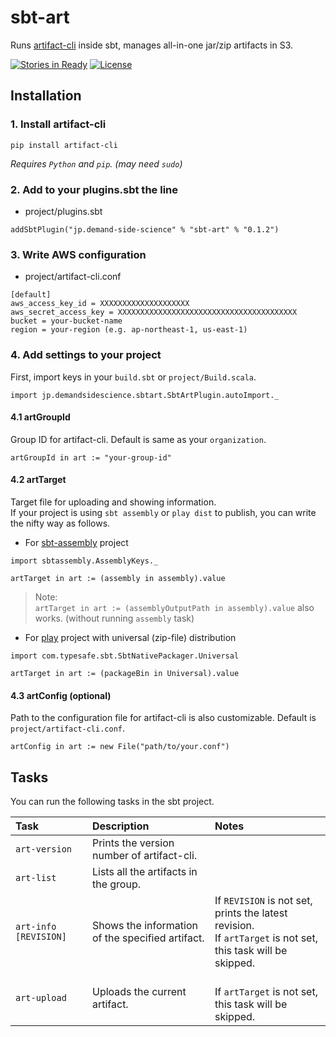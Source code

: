 
# sbt-art

Runs [artifact-cli](https://github.com/mogproject/artifact-cli) inside sbt, manages all-in-one jar/zip artifacts in S3.

[![Stories in Ready](https://badge.waffle.io/demand-side-science/sbt-art.png?label=ready&title=Ready)](https://waffle.io/demand-side-science/sbt-art)
[![License](https://img.shields.io/badge/license-Apache2-blue.svg)](http://choosealicense.com/licenses/apache-2.0/)


## Installation

### 1. Install artifact-cli

```
pip install artifact-cli
```

*Requires ```Python``` and ```pip```. (may need ```sudo```)*

### 2. Add to your plugins.sbt the line

- project/plugins.sbt

```
addSbtPlugin("jp.demand-side-science" % "sbt-art" % "0.1.2")
```

### 3. Write AWS configuration

- project/artifact-cli.conf

```
[default]
aws_access_key_id = XXXXXXXXXXXXXXXXXXXX
aws_secret_access_key = XXXXXXXXXXXXXXXXXXXXXXXXXXXXXXXXXXXXXXXX
bucket = your-bucket-name
region = your-region (e.g. ap-northeast-1, us-east-1)
```

### 4. Add settings to your project

First, import keys in your ```build.sbt``` or ```project/Build.scala```.

```
import jp.demandsidescience.sbtart.SbtArtPlugin.autoImport._
```

#### 4.1 artGroupId

Group ID for artifact-cli. Default is same as your ```organization```.

```
artGroupId in art := "your-group-id"
```

#### 4.2 artTarget

Target file for uploading and showing information.  
If your project is using ```sbt assembly``` or ```play dist``` to publish, you can write the nifty way as follows.

- For [sbt-assembly](https://github.com/sbt/sbt-assembly) project

```
import sbtassembly.AssemblyKeys._

artTarget in art := (assembly in assembly).value
```

> Note:  
> ```artTarget in art := (assemblyOutputPath in assembly).value``` also works.  (without running ```assembly``` task)

- For [play](https://www.playframework.com/) project with universal (zip-file) distribution

```
import com.typesafe.sbt.SbtNativePackager.Universal

artTarget in art := (packageBin in Universal).value
```

#### 4.3 artConfig (optional)

Path to the configuration file for artifact-cli is also customizable. Default is ```project/artifact-cli.conf```.

```
artConfig in art := new File("path/to/your.conf")
```

## Tasks

You can run the following tasks in the sbt project.

| Task | Description | Notes |
|:-----------|:------------|:------------|
| ```art-version```         |Prints the version number of artifact-cli.| |
| ```art-list```            |Lists all the artifacts in the group.| |
| ```art-info [REVISION]``` |Shows the information of the specified artifact.|If ```REVISION``` is not set, prints the latest revision.<br />If ```artTarget``` is not set, this task will be skipped.|
| ```art-upload``` |Uploads the current artifact.|<br />If ```artTarget``` is not set, this task will be skipped.|

